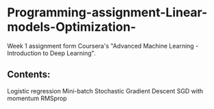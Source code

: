 # Programming-assignment-Linear-models-Optimization-
Week 1 assignment form Coursera's "Advanced Machine Learning - Introduction to Deep Learning".

## Contents: 
Logistic regression
Mini-batch Stochastic Gradient Descent
SGD with momentum
RMSprop
